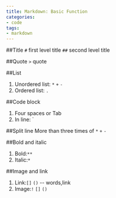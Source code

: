 ```yaml
---
title: Markdown: Basic Function
categories: 
- code
tags: 
- markdown
---
```


##Title
`#` first level title
`##` second level title

##Quote
`>` quote

##List
1. Unordered list: `*` `+` `-`
2. Ordered list: `.`

##Code block
1. Four spaces or Tab
2. In line: `

##Split line
More than three times of `*` `+` `-`

##Bold and italic
1. Bold:`**`
2. Italic:`*`

##Image and link
1. Link:`[]` `()` -- words,link
2. Image:`!` `[]` `()`
